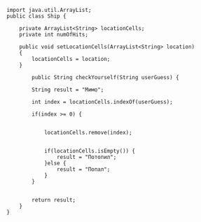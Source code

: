 	import java.util.ArrayList;
	public class Ship {
		
		private ArrayList<String> locationCells;
	    private int numOfHits;
	    
	    public void setLocationCells(ArrayList<String> location)
		{
			locationCells = location;
		}
	    
	    	public String checkYourself(String userGuess) {
			
			String result = "Мимо";
			
			int index = locationCells.indexOf(userGuess);
			
			if(index >= 0) {
				
				
				locationCells.remove(index);
				
				
				if(locationCells.isEmpty()) {
					result = "Потопил";
				}else {
					result = "Попал";
				}
			}
			
		
			return result;
		}
	}

